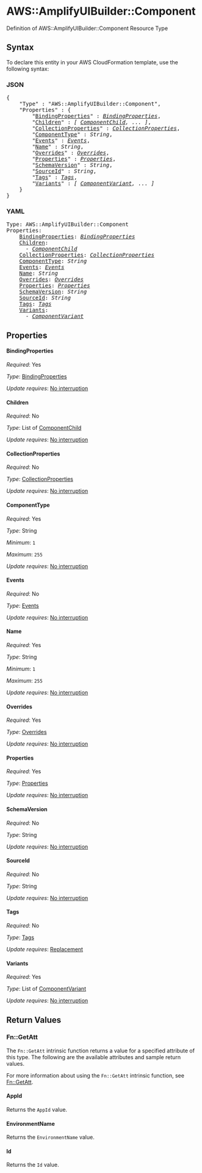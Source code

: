 # AWS::AmplifyUIBuilder::Component

Definition of AWS::AmplifyUIBuilder::Component Resource Type

## Syntax

To declare this entity in your AWS CloudFormation template, use the following syntax:

### JSON

<pre>
{
    "Type" : "AWS::AmplifyUIBuilder::Component",
    "Properties" : {
        "<a href="#bindingproperties" title="BindingProperties">BindingProperties</a>" : <i><a href="bindingproperties.md">BindingProperties</a></i>,
        "<a href="#children" title="Children">Children</a>" : <i>[ <a href="componentchild.md">ComponentChild</a>, ... ]</i>,
        "<a href="#collectionproperties" title="CollectionProperties">CollectionProperties</a>" : <i><a href="collectionproperties.md">CollectionProperties</a></i>,
        "<a href="#componenttype" title="ComponentType">ComponentType</a>" : <i>String</i>,
        "<a href="#events" title="Events">Events</a>" : <i><a href="componentchild-events.md">Events</a></i>,
        "<a href="#name" title="Name">Name</a>" : <i>String</i>,
        "<a href="#overrides" title="Overrides">Overrides</a>" : <i><a href="overrides.md">Overrides</a></i>,
        "<a href="#properties" title="Properties">Properties</a>" : <i><a href="componentchild-properties.md">Properties</a></i>,
        "<a href="#schemaversion" title="SchemaVersion">SchemaVersion</a>" : <i>String</i>,
        "<a href="#sourceid" title="SourceId">SourceId</a>" : <i>String</i>,
        "<a href="#tags" title="Tags">Tags</a>" : <i><a href="tags.md">Tags</a></i>,
        "<a href="#variants" title="Variants">Variants</a>" : <i>[ <a href="componentvariant.md">ComponentVariant</a>, ... ]</i>
    }
}
</pre>

### YAML

<pre>
Type: AWS::AmplifyUIBuilder::Component
Properties:
    <a href="#bindingproperties" title="BindingProperties">BindingProperties</a>: <i><a href="bindingproperties.md">BindingProperties</a></i>
    <a href="#children" title="Children">Children</a>: <i>
      - <a href="componentchild.md">ComponentChild</a></i>
    <a href="#collectionproperties" title="CollectionProperties">CollectionProperties</a>: <i><a href="collectionproperties.md">CollectionProperties</a></i>
    <a href="#componenttype" title="ComponentType">ComponentType</a>: <i>String</i>
    <a href="#events" title="Events">Events</a>: <i><a href="componentchild-events.md">Events</a></i>
    <a href="#name" title="Name">Name</a>: <i>String</i>
    <a href="#overrides" title="Overrides">Overrides</a>: <i><a href="overrides.md">Overrides</a></i>
    <a href="#properties" title="Properties">Properties</a>: <i><a href="componentchild-properties.md">Properties</a></i>
    <a href="#schemaversion" title="SchemaVersion">SchemaVersion</a>: <i>String</i>
    <a href="#sourceid" title="SourceId">SourceId</a>: <i>String</i>
    <a href="#tags" title="Tags">Tags</a>: <i><a href="tags.md">Tags</a></i>
    <a href="#variants" title="Variants">Variants</a>: <i>
      - <a href="componentvariant.md">ComponentVariant</a></i>
</pre>

## Properties

#### BindingProperties

_Required_: Yes

_Type_: <a href="bindingproperties.md">BindingProperties</a>

_Update requires_: [No interruption](https://docs.aws.amazon.com/AWSCloudFormation/latest/UserGuide/using-cfn-updating-stacks-update-behaviors.html#update-no-interrupt)

#### Children

_Required_: No

_Type_: List of <a href="componentchild.md">ComponentChild</a>

_Update requires_: [No interruption](https://docs.aws.amazon.com/AWSCloudFormation/latest/UserGuide/using-cfn-updating-stacks-update-behaviors.html#update-no-interrupt)

#### CollectionProperties

_Required_: No

_Type_: <a href="collectionproperties.md">CollectionProperties</a>

_Update requires_: [No interruption](https://docs.aws.amazon.com/AWSCloudFormation/latest/UserGuide/using-cfn-updating-stacks-update-behaviors.html#update-no-interrupt)

#### ComponentType

_Required_: Yes

_Type_: String

_Minimum_: <code>1</code>

_Maximum_: <code>255</code>

_Update requires_: [No interruption](https://docs.aws.amazon.com/AWSCloudFormation/latest/UserGuide/using-cfn-updating-stacks-update-behaviors.html#update-no-interrupt)

#### Events

_Required_: No

_Type_: <a href="componentchild-events.md">Events</a>

_Update requires_: [No interruption](https://docs.aws.amazon.com/AWSCloudFormation/latest/UserGuide/using-cfn-updating-stacks-update-behaviors.html#update-no-interrupt)

#### Name

_Required_: Yes

_Type_: String

_Minimum_: <code>1</code>

_Maximum_: <code>255</code>

_Update requires_: [No interruption](https://docs.aws.amazon.com/AWSCloudFormation/latest/UserGuide/using-cfn-updating-stacks-update-behaviors.html#update-no-interrupt)

#### Overrides

_Required_: Yes

_Type_: <a href="overrides.md">Overrides</a>

_Update requires_: [No interruption](https://docs.aws.amazon.com/AWSCloudFormation/latest/UserGuide/using-cfn-updating-stacks-update-behaviors.html#update-no-interrupt)

#### Properties

_Required_: Yes

_Type_: <a href="componentchild-properties.md">Properties</a>

_Update requires_: [No interruption](https://docs.aws.amazon.com/AWSCloudFormation/latest/UserGuide/using-cfn-updating-stacks-update-behaviors.html#update-no-interrupt)

#### SchemaVersion

_Required_: No

_Type_: String

_Update requires_: [No interruption](https://docs.aws.amazon.com/AWSCloudFormation/latest/UserGuide/using-cfn-updating-stacks-update-behaviors.html#update-no-interrupt)

#### SourceId

_Required_: No

_Type_: String

_Update requires_: [No interruption](https://docs.aws.amazon.com/AWSCloudFormation/latest/UserGuide/using-cfn-updating-stacks-update-behaviors.html#update-no-interrupt)

#### Tags

_Required_: No

_Type_: <a href="tags.md">Tags</a>

_Update requires_: [Replacement](https://docs.aws.amazon.com/AWSCloudFormation/latest/UserGuide/using-cfn-updating-stacks-update-behaviors.html#update-replacement)

#### Variants

_Required_: Yes

_Type_: List of <a href="componentvariant.md">ComponentVariant</a>

_Update requires_: [No interruption](https://docs.aws.amazon.com/AWSCloudFormation/latest/UserGuide/using-cfn-updating-stacks-update-behaviors.html#update-no-interrupt)

## Return Values

### Fn::GetAtt

The `Fn::GetAtt` intrinsic function returns a value for a specified attribute of this type. The following are the available attributes and sample return values.

For more information about using the `Fn::GetAtt` intrinsic function, see [Fn::GetAtt](https://docs.aws.amazon.com/AWSCloudFormation/latest/UserGuide/intrinsic-function-reference-getatt.html).

#### AppId

Returns the <code>AppId</code> value.

#### EnvironmentName

Returns the <code>EnvironmentName</code> value.

#### Id

Returns the <code>Id</code> value.
